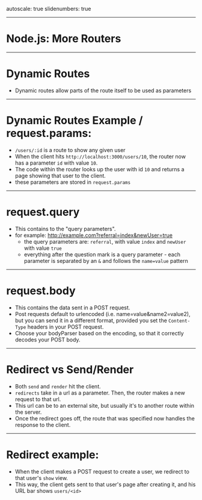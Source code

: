 autoscale: true
slidenumbers: true

---

# Node.js: More Routers

---

# Dynamic Routes
- Dynamic routes allow parts of the route itself to be used as parameters

---

# Dynamic Routes Example / request.params:
- `/users/:id` is a route to show any given user
- When the client hits `http://localhost:3000/users/10`, the router now has a parameter `id` with value `10`.
- The code within the router looks up the user with id `10` and returns a page showing that user to the client.
- these parameters are stored in `request.params`

---

# request.query
- This contains to the "query parameters".
- for example: http://example.com?referral=index&newUser=true
	- the query parameters are: `referral`, with value `index` and `newUser` with value `true`
	- everything after the question mark is a query parameter - each parameter is separated by an `&` and follows the `name=value` pattern

---

# request.body
- This contains the data sent in a POST request.
- Post requests default to urlencoded (i.e. name=value&name2=value2), but you can send it in a different format, provided you set the `Content-Type` headers in your POST request.
- Choose your bodyParser based on the encoding, so that it correctly decodes your POST body.

---

# Redirect vs Send/Render
- Both `send` and `render` hit the client.
- `redirects` take in a url as a parameter. Then, the router makes a new request to that url.
- This url can be to an external site, but usually it's to another route within the server.
- Once the redirect goes off, the route that was specified now handles the response to the client.

---

# Redirect example:
- When the client makes a POST request to create a user, we redirect to that user's `show` view.
- This way, the client gets sent to that user's page after creating it, and his URL bar shows `users/<id>` 
